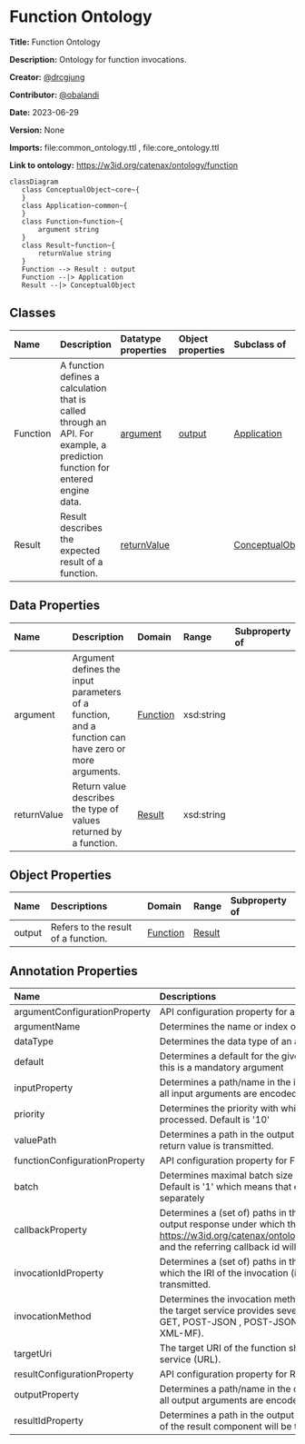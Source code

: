 



# Function Ontology


**Title:**  Function Ontology

**Description:**  Ontology for function invocations.

**Creator:**  [@drcgjung](https://github.com/drcgjung)

**Contributor:**  [@obalandi](https://github.com/obalandi)

**Date:**  2023-06-29

**Version:**  None

**Imports:**  file:common_ontology.ttl , file:core_ontology.ttl 

**Link to ontology:**  https://w3id.org/catenax/ontology/function  


```mermaid
classDiagram 
   class ConceptualObject~core~{
   } 
   class Application~common~{
   } 
   class Function~function~{
       argument string
   } 
   class Result~function~{
       returnValue string
   } 
   Function --> Result : output
   Function --|> Application
   Result --|> ConceptualObject

```  

## Classes
  

|Name|Description|Datatype properties|Object properties|Subclass of|
| :--- | :--- | :--- | :--- | :--- |
|<span id="Function">Function</span>|A function defines a calculation that is called through an API. For example, a prediction function for entered engine data.|[argument](#argument) |[output](#output) |[Application](./common_ontology.md#Application) |
|<span id="Result">Result</span>|Result describes the expected result of a function.|[returnValue](#returnValue) ||[ConceptualObject](./core_ontology.md#ConceptualObject) |

## Data Properties
  

|Name|Description|Domain|Range|Subproperty of|
| :--- | :--- | :--- | :--- | :--- |
|<span id="argument">argument</span>|Argument defines the input parameters of a function, and a function can have zero or more arguments.|[Function](#Function) |xsd:string ||
|<span id="returnValue">returnValue</span>|Return value describes the type of values returned by a function.|[Result](#Result) |xsd:string ||

## Object Properties
  

|Name|Descriptions|Domain|Range|Subproperty of|
| :--- | :--- | :--- | :--- | :--- |
|<span id="output">output</span>|Refers to the result of a function.|[Function](#Function) |[Result](#Result) ||

## Annotation Properties
  

|Name|Descriptions|Domain|Range|Subproperty of|
| :--- | :--- | :--- | :--- | :--- |
|<span id="argumentConfigurationProperty">argumentConfigurationProperty</span>|API configuration property for arguments.|[argument](#argument) |||
|<span id="argumentName">argumentName</span>|Determines the name or index of the function argument.|[argument](#argument) |xsd:string |[argumentConfigurationProperty](#argumentConfigurationProperty) |
|<span id="dataType">dataType</span>|Determines the data type of an argument or return value.|[argument](#argument) |xsd:anyType |[argumentConfigurationProperty](#argumentConfigurationProperty) |
|<span id="default">default</span>|Determines a default for the given argument which is taken if this is a mandatory argument|[argument](#argument) |xsd:anyType |[argumentConfigurationProperty](#argumentConfigurationProperty) |
|<span id="inputProperty">inputProperty</span>|Determines a path/name in the input document under which all input arguments are encoded. Default is '.'|[argument](#argument) |xsd:string |[argumentConfigurationProperty](#argumentConfigurationProperty) |
|<span id="priority">priority</span>|Determines the priority with which the argument is processed. Default is '10'|[argument](#argument) |xsd:integer |[argumentConfigurationProperty](#argumentConfigurationProperty) |
|<span id="valuePath">valuePath</span>|Determines a path in the output response under which a return value is transmitted.|[argument](#argument) |xsd:string |[argumentConfigurationProperty](#argumentConfigurationProperty) |
|<span id="functionConfigurationProperty">functionConfigurationProperty</span>|API configuration property for Function.|[Function](#Function) |||
|<span id="batch">batch</span>|Determines maximal batch size for function invocations. Default is '1' which means that each invocation is done separately|[Function](#Function) |xsd:long |[functionConfigurationProperty](#functionConfigurationProperty) |
|<span id="callbackProperty">callbackProperty</span>|Determines a (set of) paths in the input document and the output response under which the callback address (see <https://w3id.org/catenax/ontology/function#callbackAddress>) and the referring callback id will be transmitted.|[Function](#Function) |xsd:string |[functionConfigurationProperty](#functionConfigurationProperty) |
|<span id="invocationIdProperty">invocationIdProperty</span>|Determines a (set of) paths in the input document under which the IRI of the invocation (instance of Function) will be transmitted.|[Function](#Function) |xsd:string |[functionConfigurationProperty](#functionConfigurationProperty) |
|<span id="invocationMethod">invocationMethod</span>|Determines the invocation method of the function in case that the target service provides several possibilities (DEFAULT, GET, POST-JSON , POST-JSON-MF , POST-XML , POST-XML-MF). |[Function](#Function) |xsd:string |[functionConfigurationProperty](#functionConfigurationProperty) |
|<span id="targetUri">targetUri</span>|The target URI of the function should resolve to some existing service (URL).||xsd:string |[functionConfigurationProperty](#functionConfigurationProperty) |
|<span id="resultConfigurationProperty">resultConfigurationProperty</span>|API configuration property for Result.|[Result](#Result) |||
|<span id="outputProperty">outputProperty</span>|Determines a path/name in the output response under which all output arguments are encoded. Default is '.'|[Result](#Result) |xsd:string |[resultConfigurationProperty](#resultConfigurationProperty) |
|<span id="resultIdProperty">resultIdProperty</span>|Determines a path in the output response under which the IRI of the result component will be transmitted.|[Result](#Result) |xsd:string |[resultConfigurationProperty](#resultConfigurationProperty) |
